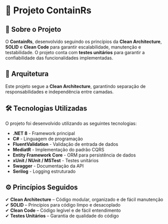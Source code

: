 # 🚀 Projeto ContainRs

## 📌 Sobre o Projeto
O **ContainRs**, desenvolvido seguindo os princípios da **Clean Architecture**, **SOLID** e **Clean Code** para garantir escalabilidade, manutenção e testabilidade. O projeto conta com **testes unitários** para garantir a confiabilidade das funcionalidades implementadas.

## 📐 Arquitetura

Este projeto segue a **Clean Architecture**, garantindo separação de responsabilidades e independência entre camadas.  

## 🛠️ Tecnologias Utilizadas
O projeto foi desenvolvido utilizando as seguintes tecnologias:

- **.NET 8** - Framework principal
- **C#** - Linguagem de programação
- **FluentValidation** - Validação de entrada de dados
- **MediatR** - Implementação do padrão CQRS
- **Entity Framework Core** - ORM para persistência de dados
- **xUnit / NUnit / MSTest** - Testes unitários
- **Swagger** - Documentação da API
- **Serilog** - Logging estruturado

## ⚙️ Princípios Seguidos
✔ **Clean Architecture** – Código modular, organizado e de fácil manutenção  
✔ **SOLID** – Princípios para código limpo e desacoplado  
✔ **Clean Code** – Código legível e de fácil entendimento  
✔ **Testes Unitários** – Garantia de qualidade do código  


